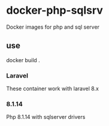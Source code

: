 # docker-php-sqlsrv
Docker images for php and sql server

## use
docker build .

### Laravel
These container work with laravel 8.x


### 8.1.14
Php 8.1.14 with sqlserver drivers